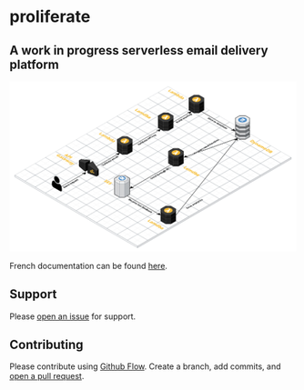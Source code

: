 # proliferate

## A work in progress serverless email delivery platform

![AWS](_github/proliferate.png "AWS infra")

French documentation can be found [here](draft.md).

## Support

Please [open an issue](https://github.com/spektrummedia/proliferate/issues/new) for support.

## Contributing

Please contribute using [Github Flow](https://guides.github.com/introduction/flow/). Create a branch, add commits, and [open a pull request](https://github.com/spektrummedia/proliferate/compare).